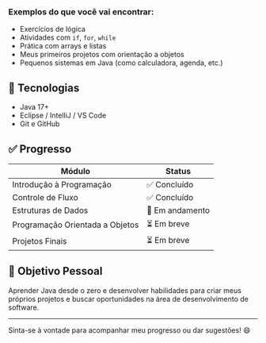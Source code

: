 
### Exemplos do que você vai encontrar:
- Exercícios de lógica
- Atividades com `if`, `for`, `while`
- Prática com arrays e listas
- Meus primeiros projetos com orientação a objetos
- Pequenos sistemas em Java (como calculadora, agenda, etc.)

## 🚀 Tecnologias

- Java 17+
- Eclipse / IntelliJ / VS Code
- Git e GitHub

## ✅ Progresso

| Módulo                          | Status         |
|--------------------------------|----------------|
| Introdução à Programação       | ✅ Concluído   |
| Controle de Fluxo              | ✅ Concluído   |
| Estruturas de Dados            | 🚧 Em andamento |
| Programação Orientada a Objetos| ⏳ Em breve    |
| Projetos Finais                | ⏳ Em breve    |

## 📖 Objetivo Pessoal

Aprender Java desde o zero e desenvolver habilidades para criar meus próprios projetos e buscar oportunidades na área de desenvolvimento de software.

---

Sinta-se à vontade para acompanhar meu progresso ou dar sugestões! 😄
